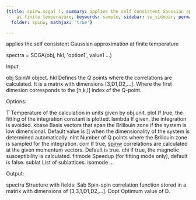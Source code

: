 ```yaml
---
{title: spinw.scga( ), summary: applies the self consistent Gaussian approximation
    at finite temperature, keywords: sample, sidebar: sw_sidebar, permalink: spinw_scga.html,
  folder: spinw, mathjax: 'true'}

---
```

applies the self consistent Gaussian approximation at finite temperature
 
spectra = SCGA(obj, hkl, 'option1', value1 ...)
 
Input:
 
obj       SpinW object.
hkl       Defines the Q points where the correlations are calculated. It
          is a matrix with dimensions [3,D1,D2,...]. Where the first
          dimesion corresponds to the [h,k,l] index of the Q-point.
 
Options:
 
T         Temperature of the calculation in units given by obj.unit.
plot      If true, the fitting of the integration constant is plotted.
lambda    If given, the integration is avoided.
kbase     Basis vectors that span the Brillouin zone if the system is low
          dimensional. Default value is [] when the dimensionality of the
          system is determined automatically.
nInt      Number of Q points where the Brillouin zone is sampled for the
          integration.
corr      If true, [spinw](spinw.html) correlations are calculated at the given
          momentum vectors. Default is true.
chi       If true, the magnetic susceptibility is calculated.
fitmode       Speedup (for fitting mode only), default is false.
sublat    List of sublattices.
isomode   ...
 
Output:
 
spectra   Structure with fields:
  Sab     Spin-spin correlation function stored in a matrix with
          dimensions of [3,3,1,D1,D2,...].
  Dopt    Optimum value of D.
 

